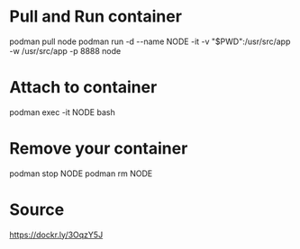 # Pull and Run container
podman pull node
podman run -d --name NODE -it -v "$PWD":/usr/src/app -w /usr/src/app -p 8888 node

# Attach to container
podman exec -it NODE bash

# Remove your container
podman stop NODE
podman rm NODE

# Source
https://dockr.ly/3OqzY5J